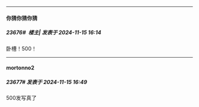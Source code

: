 ﻿
*****

####  你猜你猜你猜  
##### 23676#         楼主| 发表于 2024-11-15 16:14

卧槽！500！


*****

####  mortonno2  
##### 23677#       发表于 2024-11-15 16:49

500发写真了

